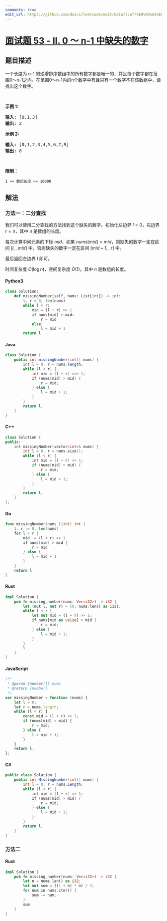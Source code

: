 ```yaml
---
comments: true
edit_url: https://github.com/doocs/leetcode/edit/main/lcof/%E9%9D%A2%E8%AF%95%E9%A2%9853%20-%20II.%200%EF%BD%9En-1%E4%B8%AD%E7%BC%BA%E5%A4%B1%E7%9A%84%E6%95%B0%E5%AD%97/README.md
---
```


<!-- problem:start -->

# [面试题 53 - II. 0 ～ n-1 中缺失的数字](https://leetcode.cn/problems/que-shi-de-shu-zi-lcof/)

## 题目描述

<!-- description:start -->

<p>一个长度为 n-1 的递增排序数组中的所有数字都是唯一的，并且每个数字都在范围0～n-1之内。在范围0～n-1内的n个数字中有且只有一个数字不在该数组中，请找出这个数字。</p>

<p>&nbsp;</p>

<p><strong>示例 1:</strong></p>

<pre><strong>输入:</strong> [0,1,3]
<strong>输出:</strong> 2
</pre>

<p><strong>示例&nbsp;2:</strong></p>

<pre><strong>输入:</strong> [0,1,2,3,4,5,6,7,9]
<strong>输出:</strong> 8</pre>

<p>&nbsp;</p>

<p><strong>限制：</strong></p>

<p><code>1 &lt;= 数组长度 &lt;= 10000</code></p>

<!-- description:end -->

## 解法

<!-- solution:start -->

### 方法一：二分查找

我们可以使用二分查找的方法找到这个缺失的数字。初始化左边界 $l=0$，右边界 $r=n$，其中 $n$ 是数组的长度。

每次计算中间元素的下标 $mid$，如果 $nums[mid] \gt mid$，则缺失的数字一定在区间 $[l,..mid]$ 中，否则缺失的数字一定在区间 $[mid+1,..r]$ 中。

最后返回左边界 $l$ 即可。

时间复杂度 $O(\log n)$，空间复杂度 $O(1)$。其中 $n$ 是数组的长度。

<!-- tabs:start -->

#### Python3

```python
class Solution:
    def missingNumber(self, nums: List[int]) -> int:
        l, r = 0, len(nums)
        while l < r:
            mid = (l + r) >> 1
            if nums[mid] > mid:
                r = mid
            else:
                l = mid + 1
        return l
```

#### Java

```java
class Solution {
    public int missingNumber(int[] nums) {
        int l = 0, r = nums.length;
        while (l < r) {
            int mid = (l + r) >>> 1;
            if (nums[mid] > mid) {
                r = mid;
            } else {
                l = mid + 1;
            }
        }
        return l;
    }
}
```

#### C++

```cpp
class Solution {
public:
    int missingNumber(vector<int>& nums) {
        int l = 0, r = nums.size();
        while (l < r) {
            int mid = (l + r) >> 1;
            if (nums[mid] > mid) {
                r = mid;
            } else {
                l = mid + 1;
            }
        }
        return l;
    }
};
```

#### Go

```go
func missingNumber(nums []int) int {
	l, r := 0, len(nums)
	for l < r {
		mid := (l + r) >> 1
		if nums[mid] > mid {
			r = mid
		} else {
			l = mid + 1
		}
	}
	return l
}
```

#### Rust

```rust
impl Solution {
    pub fn missing_number(nums: Vec<i32>) -> i32 {
        let (mut l, mut r) = (0, nums.len() as i32);
        while l < r {
            let mut mid = (l + r) >> 1;
            if nums[mid as usize] > mid {
                r = mid;
            } else {
                l = mid + 1;
            }
        }
        l
    }
}
```

#### JavaScript

```js
/**
 * @param {number[]} nums
 * @return {number}
 */
var missingNumber = function (nums) {
    let l = 0;
    let r = nums.length;
    while (l < r) {
        const mid = (l + r) >> 1;
        if (nums[mid] > mid) {
            r = mid;
        } else {
            l = mid + 1;
        }
    }
    return l;
};
```

#### C#

```cs
public class Solution {
    public int MissingNumber(int[] nums) {
        int l = 0, r = nums.Length;
        while (l < r) {
            int mid = (l + r) >> 1;
            if (nums[mid] > mid) {
                r = mid;
            } else {
                l = mid + 1;
            }
        }
        return l;
    }
}
```

<!-- tabs:end -->

<!-- solution:end -->

<!-- solution:start-->

### 方法二

<!-- tabs:start -->

#### Rust

```rust
impl Solution {
    pub fn missing_number(nums: Vec<i32>) -> i32 {
        let n = nums.len() as i32;
        let mut sum = ((1 + n) * n) / 2;
        for num in nums.iter() {
            sum -= num;
        }
        sum
    }
}
```

<!-- tabs:end -->

<!-- solution:end -->

<!-- problem:end -->
